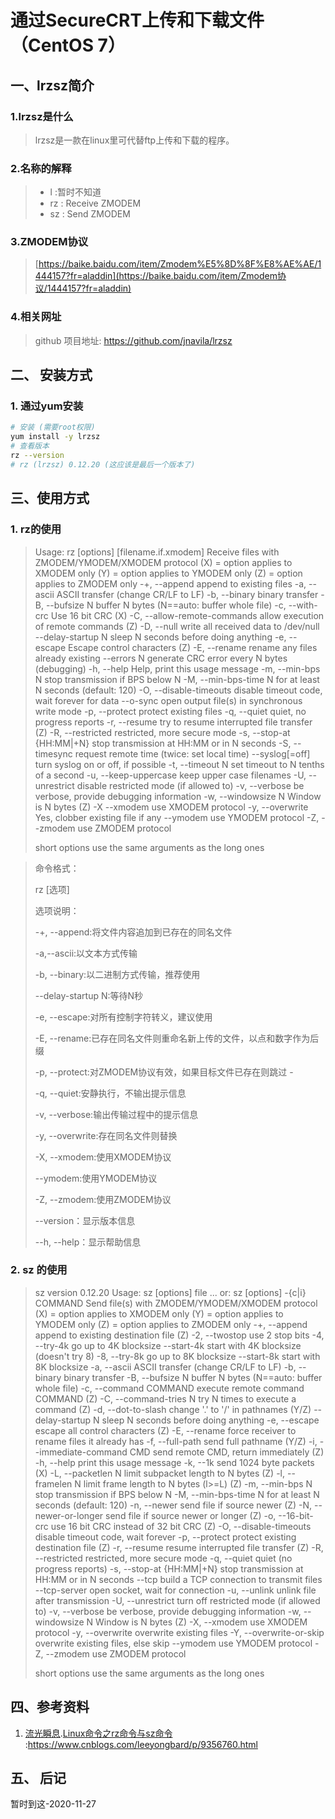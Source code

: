 # 通过SecureCRT上传和下载文件（CentOS 7）

## 一、lrzsz简介

### 1.lrzsz是什么

> lrzsz是一款在linux里可代替ftp上传和下载的程序。

### 2.名称的解释

> - l :暂时不知道
> - rz : Receive ZMODEM
> - sz : Send ZMODEM

### 3.ZMODEM协议

> [https://baike.baidu.com/item/Zmodem%E5%8D%8F%E8%AE%AE/1444157?fr=aladdin](https://baike.baidu.com/item/Zmodem协议/1444157?fr=aladdin)

### 4.相关网址

> github 项目地址: https://github.com/jnavila/lrzsz

## 二、 安装方式

### 1. 通过yum安装

```bash
# 安装 (需要root权限)
yum install -y lrzsz
# 查看版本
rz --version
# rz (lrzsz) 0.12.20 (这应该是最后一个版本了)
```

## 三、使用方式

### 1. rz的使用

> Usage: rz [options] [filename.if.xmodem]
> Receive files with ZMODEM/YMODEM/XMODEM protocol
>     (X) = option applies to XMODEM only
>     (Y) = option applies to YMODEM only
>     (Z) = option applies to ZMODEM only
>   -+, --append                append to existing files
>   -a, --ascii                 ASCII transfer (change CR/LF to LF)
>   -b, --binary                binary transfer
>   -B, --bufsize N             buffer N bytes (N==auto: buffer whole file)
>   -c, --with-crc              Use 16 bit CRC (X)
>   -C, --allow-remote-commands allow execution of remote commands (Z)
>   -D, --null                  write all received data to /dev/null
>       --delay-startup N       sleep N seconds before doing anything
>   -e, --escape                Escape control characters (Z)
>   -E, --rename                rename any files already existing
>       --errors N              generate CRC error every N bytes (debugging)
>   -h, --help                  Help, print this usage message
>   -m, --min-bps N             stop transmission if BPS below N
>   -M, --min-bps-time N          for at least N seconds (default: 120)
>   -O, --disable-timeouts      disable timeout code, wait forever for data
>       --o-sync                open output file(s) in synchronous write mode
>   -p, --protect               protect existing files
>   -q, --quiet                 quiet, no progress reports
>   -r, --resume                try to resume interrupted file transfer (Z)
>   -R, --restricted            restricted, more secure mode
>   -s, --stop-at {HH:MM|+N}    stop transmission at HH:MM or in N seconds
>   -S, --timesync              request remote time (twice: set local time)
>       --syslog[=off]          turn syslog on or off, if possible
>   -t, --timeout N             set timeout to N tenths of a second
>   -u, --keep-uppercase        keep upper case filenames
>   -U, --unrestrict            disable restricted mode (if allowed to)
>   -v, --verbose               be verbose, provide debugging information
>   -w, --windowsize N          Window is N bytes (Z)
>   -X  --xmodem                use XMODEM protocol
>   -y, --overwrite             Yes, clobber existing file if any
>       --ymodem                use YMODEM protocol
>   -Z, --zmodem                use ZMODEM protocol
>
> short options use the same arguments as the long ones

> 命令格式：
>
> rz [选项]
>
> 选项说明：
>
> -+, --append:将文件内容追加到已存在的同名文件
>
> -a,--ascii:以文本方式传输
>
> -b, --binary:以二进制方式传输，推荐使用
>
> --delay-startup N:等待N秒
>
> -e, --escape:对所有控制字符转义，建议使用
>
> -E, --rename:已存在同名文件则重命名新上传的文件，以点和数字作为后缀
>
> -p, --protect:对ZMODEM协议有效，如果目标文件已存在则跳过 -
>
> -q, --quiet:安静执行，不输出提示信息
>
> -v, --verbose:输出传输过程中的提示信息
>
> -y, --overwrite:存在同名文件则替换
>
> -X, --xmodem:使用XMODEM协议
>
> --ymodem:使用YMODEM协议
>
> -Z, --zmodem:使用ZMODEM协议
>
> --version：显示版本信息
>
> --h, --help：显示帮助信息

### 2. sz 的使用

> sz version 0.12.20
> Usage: sz [options] file ...
>    or: sz [options] -{c|i} COMMAND
> Send file(s) with ZMODEM/YMODEM/XMODEM protocol
>     (X) = option applies to XMODEM only
>     (Y) = option applies to YMODEM only
>     (Z) = option applies to ZMODEM only
>   -+, --append                append to existing destination file (Z)
>   -2, --twostop               use 2 stop bits
>   -4, --try-4k                go up to 4K blocksize
>       --start-4k              start with 4K blocksize (doesn't try 8)
>   -8, --try-8k                go up to 8K blocksize
>       --start-8k              start with 8K blocksize
>   -a, --ascii                 ASCII transfer (change CR/LF to LF)
>   -b, --binary                binary transfer
>   -B, --bufsize N             buffer N bytes (N==auto: buffer whole file)
>   -c, --command COMMAND       execute remote command COMMAND (Z)
>   -C, --command-tries N       try N times to execute a command (Z)
>   -d, --dot-to-slash          change '.' to '/' in pathnames (Y/Z)
>       --delay-startup N       sleep N seconds before doing anything
>   -e, --escape                escape all control characters (Z)
>   -E, --rename                force receiver to rename files it already has
>   -f, --full-path             send full pathname (Y/Z)
>   -i, --immediate-command CMD send remote CMD, return immediately (Z)
>   -h, --help                  print this usage message
>   -k, --1k                    send 1024 byte packets (X)
>   -L, --packetlen N           limit subpacket length to N bytes (Z)
>   -l, --framelen N            limit frame length to N bytes (l>=L) (Z)
>   -m, --min-bps N             stop transmission if BPS below N
>   -M, --min-bps-time N          for at least N seconds (default: 120)
>   -n, --newer                 send file if source newer (Z)
>   -N, --newer-or-longer       send file if source newer or longer (Z)
>   -o, --16-bit-crc            use 16 bit CRC instead of 32 bit CRC (Z)
>   -O, --disable-timeouts      disable timeout code, wait forever
>   -p, --protect               protect existing destination file (Z)
>   -r, --resume                resume interrupted file transfer (Z)
>   -R, --restricted            restricted, more secure mode
>   -q, --quiet                 quiet (no progress reports)
>   -s, --stop-at {HH:MM|+N}    stop transmission at HH:MM or in N seconds
>       --tcp                   build a TCP connection to transmit files
>       --tcp-server            open socket, wait for connection
>   -u, --unlink                unlink file after transmission
>   -U, --unrestrict            turn off restricted mode (if allowed to)
>   -v, --verbose               be verbose, provide debugging information
>   -w, --windowsize N          Window is N bytes (Z)
>   -X, --xmodem                use XMODEM protocol
>   -y, --overwrite             overwrite existing files
>   -Y, --overwrite-or-skip     overwrite existing files, else skip
>       --ymodem                use YMODEM protocol
>   -Z, --zmodem                use ZMODEM protocol
>
> short options use the same arguments as the long ones

## 四、参考资料

1. [流光瞬息](https://www.cnblogs.com/leeyongbard/).[Linux命令之rz命令与sz命令](https://www.cnblogs.com/leeyongbard/p/9356760.html) :https://www.cnblogs.com/leeyongbard/p/9356760.html

## 五、 后记

暂时到这-2020-11-27











